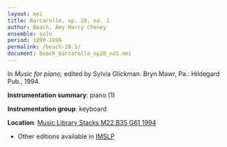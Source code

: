 ```yaml
---
layout: mei
title: Barcarolle, op. 28, no. 1
author: Beach, Amy Marcy Cheney 
ensemble: solo
period: 1890-1899
permalink: /beach-28.1/
document: beach_barcarolle_op28_no1.mei
---
```


In *Music for piano,* edited by Sylvia Glickman. Bryn Mawr, Pa.: Hildegard Pub., 1994.

**Instrumentation summary**: piano (1) 

**Instrumentation group**: keyboard

**Location**: <a href="https://tufts-primo.hosted.exlibrisgroup.com/permalink/f/bnf7qa/01TUN_ALMA21108441970003851" target="_blank">Music Library Stacks M22.B35 G61 1994</a>
- Other editions available in <a href="https://imslp.org/wiki/3_Morceaux_caract%C3%A9ristiques%2C_Op.28_(Beach%2C_Amy_Marcy)" target="_blank">IMSLP</a>
